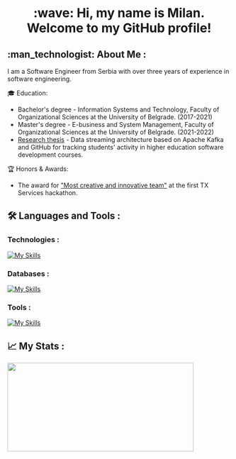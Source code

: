 <div id="header" align="center">
  <h1>
    :wave: Hi, my name is Milan. Welcome to my GitHub profile!
  </h1>
</div>

<h2 align="left"> :man_technologist: About Me :</h2>

I am a Software Engineer from Serbia with over three years of experience in software engineering.

<!--
:briefcase: I am currently working as a **Software Engineer** at [TX Services](https://jobs.txservices.rs/) in Serbia.
-->

:mortar_board: Education:
  - Bachelor's degree - Information Systems and Technology, Faculty of Organizational Sciences at the University of Belgrade. (2017-2021)
  - Master's degree - E-business and System Management, Faculty of Organizational Sciences at the University of Belgrade. (2021-2022)
  - [Research thesis](https://ebt.rs/journals/index.php/conf-proc/article/view/106) - Data streaming architecture based on Apache Kafka and GitHub for tracking students' activity in higher education software development courses.

:trophy: Honors & Awards:
  - The award for ["Most creative and innovative team"](files/hackathon.jpeg) at the first TX Services hackathon.

<!--
:pencil: Check out my [Resume](files/milanmiloradovic.pdf).
-->

## :hammer_and_wrench: Languages and Tools :

### Technologies :

[![My Skills](https://skillicons.dev/icons?i=java,spring,hibernate,javascript,typescript,nodejs,react,aws,kafka)](https://skillicons.dev)

### Databases :

[![My Skills](https://skillicons.dev/icons?i=postgres,mysql,redis,mongodb)](https://skillicons.dev)
      
### Tools :

[![My Skills](https://skillicons.dev/icons?i=maven,gradle,git,docker,kubernetes)](https://skillicons.dev)

## :chart_with_upwards_trend: My Stats :

<p float="left">
<img height="200em" width="420em" src="https://leetcard.jacoblin.cool/grindneverstop?ext=heatmap" />
</p>
